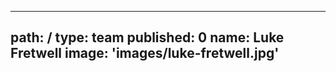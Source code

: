---
path: /
type: team
published: 0
name: Luke Fretwell
image: 'images/luke-fretwell.jpg'
---------------------------------
